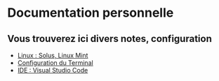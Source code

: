 # Documentation personnelle

## Vous trouverez ici divers notes, configuration

* [Linux : Solus, Linux Mint](linux/)
* [Configuration du Terminal](terminal/)
* [IDE : Visual Studio Code](vscode/)


